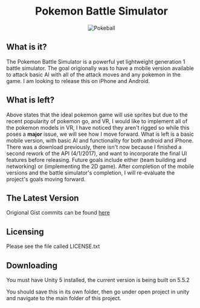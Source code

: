 

  <h1 align ="center"> Pokemon Battle Simulator</h1>
  <p align="center">
  <img src="https://docs.google.com/uc?export=download&id=0B4fjzCPc3y-bdGVMNnkySk1aMG8" alt="Pokeball" align="middle">
  </p>  
  
  __What is it?__
  ---

  The Pokemon Battle Simulator is a powerful yet lightweight generation 1 battle simulator. The goal origionally was to have a mobile version available to attack basic AI with all of the attack moves and any pokemon in the game. I am looking to release this on iPhone and Android. 
  
  __What is left?__
  ---
  
  Above states that the ideal pokemon game will use sprites but due to the recent popularity of pokemon go, and VR, I would like to implement all of the pokemon models in VR, I have noticed they aren't rigged so while this poses a <b>major</b> issue, we will see how I move forward. What is left is a basic mobile version, with basic AI and functionality for both android and iPhone. There was a download previously, there isn't now because I finished a second rework of the API (4/1/2017), and want to incorporate the final UI features before releasing. Future goals include either (team building and networking) or (implementing the 2D game). After completion of the mobile versions and the battle simulator's completion, I will re-evaluate the project's goals moving forward.
  
  __The Latest Version__
  ---

  Origional Gist commits can be found [here](https://gist.github.com/DanFlannel/3a784369da08a71bdb85)

  
  **Licensing**
  ---

  Please see the file called LICENSE.txt

  
  **Downloading**
  ---  
  You must have Unity 5 installed, the current version is being built 
  on 5.5.2
  
  You should save this in its own folder, then go under open project in
  unity and navigate to the main folder of this project.

  
  
